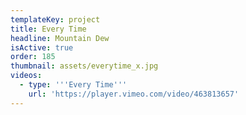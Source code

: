 ```yaml
---
templateKey: project
title: Every Time
headline: Mountain Dew
isActive: true
order: 185
thumbnail: assets/everytime_x.jpg
videos:
  - type: '''Every Time'''
    url: 'https://player.vimeo.com/video/463813657'
---
```

